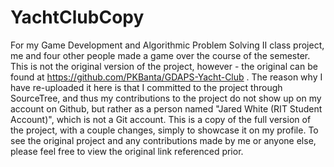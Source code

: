 # YachtClubCopy
For my Game Development and Algorithmic Problem Solving II class project, me and four other people made a game over the course of the semester. This is not the original version of the project, however - the original can be found at https://github.com/PKBanta/GDAPS-Yacht-Club . The reason why I have re-uploaded it here is that I committed to the project through SourceTree, and thus my contributions to the project do not show up on my account on Github, but rather as a person named "Jared White (RIT Student Account)", which is not a Git account. This is a copy of the full version of the project, with a couple changes, simply to showcase it on my profile. To see the original project and any contributions made by me or anyone else, please feel free to view the original link referenced prior.
